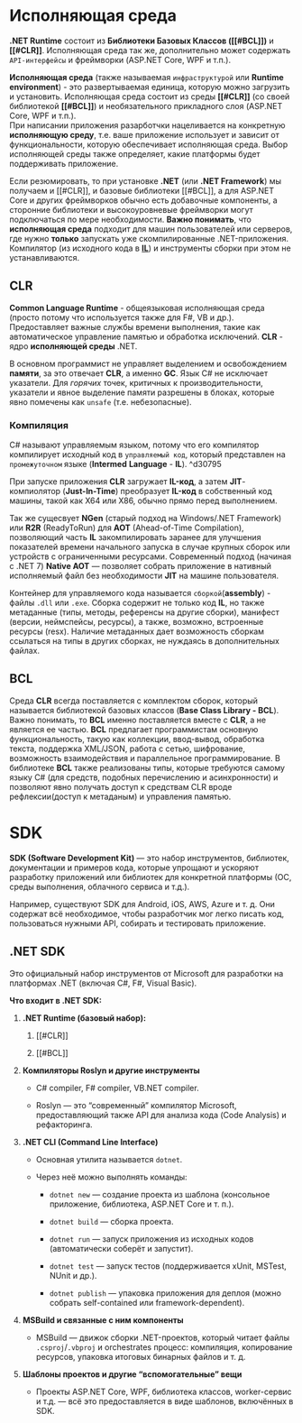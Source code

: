 # Исполняющая среда 

**.NET Runtime** состоит из **Библиотеки Базовых Классов ([[#BCL]])** и **[[#CLR]]**. Исполняющая среда так же, дополнительно может содержать `API-интерфейсы` и фреймворки (ASP.NET Core, WPF и т.п.). 

**Исполняющая среда** (также называемая `инфраструктурой` или **Runtime environment**) - это развертываемая единица, которую можно загрузить и установить. Исполняющая среда состоит из среды **[[#CLR]]** (со своей библиотекой **[[#BCL]]**) и необязательного прикладного слоя (ASP.NET Core, WPF и т.п.).  
При написании приложения разарботчки нацеливается на конкретную **исполняющую среду**, т.е. ваше приложение использует и зависит от функциональности, которую обеспечивает исполняющая среда. Выбор исполняющей среды также определяет, какие платформы будет поддерживать приложение.

Если резюмировать, то при установке **.NET** (или **.NET Framework**) мы получаем и [[#CLR]], и базовые библиотеки [[#BCL]], а для ASP.NET Core и других фреймворков обычно есть добавочные компоненты, а сторонние библиотеки и высокоуровневые фреймворки могут подключаться по мере необходимости. **Важно понимать**, что **исполняющая среда** подходит для машин пользователей или серверов, где нужно **только** запускать уже скомпилированные .NET-приложения. Компилятор (из исходного кода в **[IL](#^d30795)**) и инструменты сборки при этом не устанавливаются.


## CLR

**Common Language Runtime** - общеязыковая исполняющая среда (просто потому что используется также для F#, VB и др.). Предоставляет важные службы времени выполнения, такие как автоматическое управление памятью и обработка исключений. 
**CLR** - ядро **исполняющей среды** .NET. 

В основном программист не управляет выделением и освобождением **памяти**, за это отвечает **CLR**, а именно **GC**. 
Язык С# не исключает указатели. Для *горячих* точек, критичных к производительности,  указатели и явное выделение памяти разрешены в блоках, которые явно помечены как `unsafe` (т.е. небезопасные).

### Компиляция 

С# называют управляемым языком, потому что его компилятор компилирует исходный код в `управляемый код`, который представлен на `промежуточном` языке (**Intermed** **Language** - **IL**). ^d30795

При запуске приложения **CLR** загружает **IL-код**, а затем **JIT**-компиолятор (**Just-In-Time**) преобразует **IL-код** в собственный код машины, такой как Х64 или Х86, обычно прямо перед выполнением.  

Так же сущесвует **NGen** (старый подход на Windows/.NET Framework) или **R2R** (ReadyToRun) для **AOT** (Ahead-of-Time Compilation), позволяющий часть **IL** закомпилировать заранее для улучшения показателей времени начального запуска в случае крупных сборок или устройств с ограниченными ресурсами. 
Современный подход (начиная с .NET 7) **Native AOT** ― позволяет собрать приложение в нативный исполняемый файл без необходимости **JIT** на машине пользователя.

Контейнер для управляемого кода называется `сборкой`(**assembly**) - файлы `.dll` или `.exe`. Сборка содержит не только код **IL**, но также метаданные (типы, методы, референсы на другие сборки), манифест (версии, неймспейсы, ресурсы), а также, возможно, встроенные ресурсы (resx). Наличие метаданных дает возможность сборкам ссылаться на типы в других сборках, не нуждаясь в дополнительных файлах.

## BCL

Среда **CLR** всегда поставляется с комплектом сборок, который называется библиотекой базовых классов (**Base Class Library - BCL**). Важно понимать, то **BCL** именно поставляется вместе с **CLR**, а не является ее частью.
**BCL** предлагает программистам основную функциональность, такую как коллекции, ввод-вывод, обработка текста, поддержка XМL/JSON, работа с сетью, шифрование, возможность взаимодействия и параллельное программирование. В библиотеке **BCL** также реализованы типы, которые требуются самому языку С# (для средств, подобных перечислению и асинхронности) и позволяют явно получать доступ к средствам CLR вроде рефлексии(доступ к метаданым) и управления памятью.

# SDK

**SDK (Software Development Kit)** — это набор инструментов, библиотек, документации и примеров кода, которые упрощают и ускоряют разработку приложений или библиотек для конкретной платформы (ОС, среды выполнения, облачного сервиса и т.д.).

Например, существуют SDK для Android, iOS, AWS, Azure и т. д. Они содержат всё необходимое, чтобы разработчик мог легко писать код, пользоваться нужными API, собирать и тестировать приложение.

## .NET SDK 

Это официальный набор инструментов от Microsoft для разработки на платформах .NET (включая C#, F#, Visual Basic).

 **Что входит в .NET SDK:**
1. **.NET Runtime (базовый набор):**
    
    1. [[#CLR]] 
        
    2.  [[#BCL]]
        
2. **Компиляторы Roslyn и другие инструменты**
    
    - C# compiler, F# compiler, VB.NET compiler.
        
    - Roslyn — это “современный” компилятор Microsoft, предоставляющий также API для анализа кода (Code Analysis) и рефакторинга.
        
3. **.NET CLI (Command Line Interface)**
    
    - Основная утилита называется `dotnet`.
        
    - Через неё можно выполнять команды:
        
        - `dotnet new` — создание проекта из шаблона (консольное приложение, библиотека, ASP.NET Core и т. п.).
            
        - `dotnet build` — сборка проекта.
            
        - `dotnet run` — запуск приложения из исходных кодов (автоматически соберёт и запустит).
            
        - `dotnet test` — запуск тестов (поддерживается xUnit, MSTest, NUnit и др.).
            
        - `dotnet publish` — упаковка приложения для деплоя (можно собрать self-contained или framework-dependent).
            
4. **MSBuild и связанные с ним компоненты**
    
    - MSBuild — движок сборки .NET-проектов, который читает файлы `.csproj`/`.vbproj` и orchestrates процесс: компиляция, копирование ресурсов, упаковка итоговых бинарных файлов и т. д.
        
5. **Шаблоны проектов и другие “вспомогательные” вещи**
    
    - Проекты ASP.NET Core, WPF, библиотека классов, worker-сервис и т.д. — всё это предоставляется в виде шаблонов, включённых в SDK.